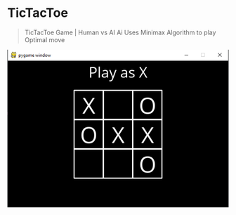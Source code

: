 # TicTacToe 
> TicTacToe Game | Human vs AI 
> Ai Uses Minimax Algorithm to play Optimal move 

[![N|Solid](https://github.com/Abhishek128/TicTacToe/blob/master/Tic%20TacToe.png)](https://www.youtube.com/watch?v=PH97sfOdNrY)

